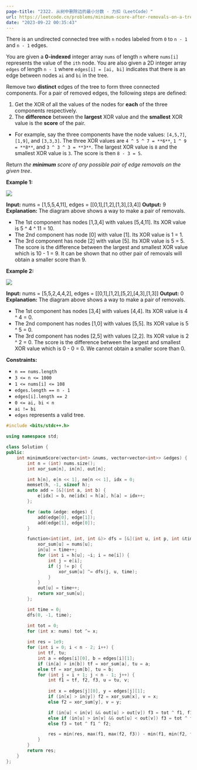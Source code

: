 ```yaml
---
page-title: "2322. 从树中删除边的最小分数 - 力扣（LeetCode）"
url: https://leetcode.cn/problems/minimum-score-after-removals-on-a-tree/description/
date: "2023-09-22 00:35:43"
---
```

There is an undirected connected tree with `n` nodes labeled from `0` to `n - 1` and `n - 1` edges.

You are given a **0-indexed** integer array `nums` of length `n` where `nums[i]` represents the value of the `ith` node. You are also given a 2D integer array `edges` of length `n - 1` where `edges[i] = [ai, bi]` indicates that there is an edge between nodes `ai` and `bi` in the tree.

Remove two **distinct** edges of the tree to form three connected components. For a pair of removed edges, the following steps are defined:

1.  Get the XOR of all the values of the nodes for **each** of the three components respectively.
2.  The **difference** between the **largest** XOR value and the **smallest** XOR value is the **score** of the pair.

-   For example, say the three components have the node values: `[4,5,7]`, `[1,9]`, and `[3,3,3]`. The three XOR values are `4 ^ 5 ^ 7 = **6**`, `1 ^ 9 = **8**`, and `3 ^ 3 ^ 3 = **3**`. The largest XOR value is `8` and the smallest XOR value is `3`. The score is then `8 - 3 = 5`.

Return *the **minimum** score of any possible pair of edge removals on the given tree*.

**Example 1:**

![](https://assets.leetcode.com/uploads/2022/05/03/ex1drawio.png)

**Input:** nums = \[1,5,5,4,11\], edges = \[\[0,1\],\[1,2\],\[1,3\],\[3,4\]\]
**Output:** 9
**Explanation:** The diagram above shows a way to make a pair of removals.
- The 1st component has nodes \[1,3,4\] with values \[5,4,11\]. Its XOR value is 5 ^ 4 ^ 11 = 10.
- The 2nd component has node \[0\] with value \[1\]. Its XOR value is 1 = 1.
- The 3rd component has node \[2\] with value \[5\]. Its XOR value is 5 = 5.
The score is the difference between the largest and smallest XOR value which is 10 - 1 = 9.
It can be shown that no other pair of removals will obtain a smaller score than 9.

**Example 2:**

![](https://assets.leetcode.com/uploads/2022/05/03/ex2drawio.png)

**Input:** nums = \[5,5,2,4,4,2\], edges = \[\[0,1\],\[1,2\],\[5,2\],\[4,3\],\[1,3\]\]
**Output:** 0
**Explanation:** The diagram above shows a way to make a pair of removals.
- The 1st component has nodes \[3,4\] with values \[4,4\]. Its XOR value is 4 ^ 4 = 0.
- The 2nd component has nodes \[1,0\] with values \[5,5\]. Its XOR value is 5 ^ 5 = 0.
- The 3rd component has nodes \[2,5\] with values \[2,2\]. Its XOR value is 2 ^ 2 = 0.
The score is the difference between the largest and smallest XOR value which is 0 - 0 = 0.
We cannot obtain a smaller score than 0.

**Constraints:**

-   `n == nums.length`
-   `3 <= n <= 1000`
-   `1 <= nums[i] <= 108`
-   `edges.length == n - 1`
-   `edges[i].length == 2`
-   `0 <= ai, bi < n`
-   `ai != bi`
-   `edges` represents a valid tree.
```cpp
#include <bits/stdc++.h>

using namespace std;

class Solution {
public:
    int minimumScore(vector<int> &nums, vector<vector<int>> &edges) {
        int n = (int) nums.size();
        int xor_sum[n], in[n], out[n];

        int h[n], e[n << 1], ne[n << 1], idx = 0;
        memset(h, -1, sizeof h);
        auto add = [&](int a, int b) {
            e[idx] = b, ne[idx] = h[a], h[a] = idx++;
        };

        for (auto &edge: edges) {
            add(edge[0], edge[1]);
            add(edge[1], edge[0]);
        }

        function<int(int, int, int &)> dfs = [&](int u, int p, int &time) -> int {
            xor_sum[u] = nums[u];
            in[u] = time++;
            for (int i = h[u]; ~i; i = ne[i]) {
                int j = e[i];
                if (j != p) {
                    xor_sum[u] ^= dfs(j, u, time);
                }
            }
            out[u] = time++;
            return xor_sum[u];
        };

        int time = 0;
        dfs(0, -1, time);

        int tot = 0;
        for (int x: nums) tot ^= x;
       
        int res = 1e9;
        for (int i = 0; i < n - 2; i++) {
            int tf, tu;
            int a = edges[i][0], b = edges[i][1];
            if (in[a] > in[b]) tf = xor_sum[a], tu = a;
            else tf = xor_sum[b], tu = b;
            for (int j = i + 1; j < n - 1; j++) {
                int f1 = tf, f2, f3, u = tu, v;
                
                int x = edges[j][0], y = edges[j][1];
                if (in[x] > in[y]) f2 = xor_sum[x], v = x;
                else f2 = xor_sum[y], v = y;

                if (in[u] < in[v] && out[u] > out[v]) f3 = tot ^ f1, f1 ^= f2;
                else if (in[u] > in[v] && out[u] < out[v]) f3 = tot ^ f2, f2 ^= f1;
                else f3 = tot ^ f1 ^ f2;

                res = min(res, max(f1, max(f2, f3)) - min(f1, min(f2, f3)));
            }
        }
        return res;
    }
};
```